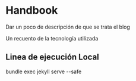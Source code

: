 Handbook
========

Dar un poco de descripción de que se trata el blog

Un recuento de la tecnología utilizada


Linea de ejecución Local
------------------------

bundle exec jekyll serve --safe